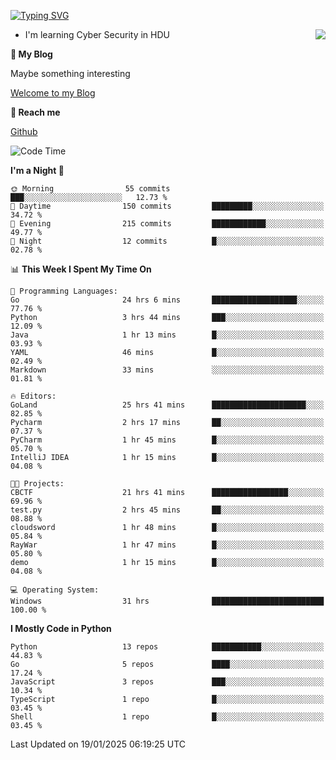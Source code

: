 [![Typing SVG](https://readme-typing-svg.herokuapp.com?font=Fira+Code&pause=1000&random=false&width=450&height=60&lines=Hello+%F0%9F%91%8B%F0%9F%8F%BB;I'm+JBNRZ)](https://git.io/typing-svg)

<a href="#">
  <img align="right" src="https://github-readme-stats.vercel.app/api?username=JBNRZ&show_icons=true&bg_color=15,f2f7fd,E0EAFC" />
</a>

- I'm learning Cyber Security in HDU

 **🌱 My Blog**

Maybe something interesting

[Welcome to my Blog](https://jbnrz.com.cn/)

 **💬 Reach me** 

[Github](https://github.com/JBNRZ)


<!--START_SECTION:waka-->
![Code Time](http://img.shields.io/badge/Code%20Time-843%20hrs%2032%20mins-blue)

**I'm a Night 🦉** 

```text
🌞 Morning                55 commits          ███░░░░░░░░░░░░░░░░░░░░░░   12.73 % 
🌆 Daytime                150 commits         █████████░░░░░░░░░░░░░░░░   34.72 % 
🌃 Evening                215 commits         ████████████░░░░░░░░░░░░░   49.77 % 
🌙 Night                  12 commits          █░░░░░░░░░░░░░░░░░░░░░░░░   02.78 % 
```


📊 **This Week I Spent My Time On** 

```text
💬 Programming Languages: 
Go                       24 hrs 6 mins       ███████████████████░░░░░░   77.76 % 
Python                   3 hrs 44 mins       ███░░░░░░░░░░░░░░░░░░░░░░   12.09 % 
Java                     1 hr 13 mins        █░░░░░░░░░░░░░░░░░░░░░░░░   03.93 % 
YAML                     46 mins             █░░░░░░░░░░░░░░░░░░░░░░░░   02.49 % 
Markdown                 33 mins             ░░░░░░░░░░░░░░░░░░░░░░░░░   01.81 % 

🔥 Editors: 
GoLand                   25 hrs 41 mins      █████████████████████░░░░   82.85 % 
Pycharm                  2 hrs 17 mins       ██░░░░░░░░░░░░░░░░░░░░░░░   07.37 % 
PyCharm                  1 hr 45 mins        █░░░░░░░░░░░░░░░░░░░░░░░░   05.70 % 
IntelliJ IDEA            1 hr 15 mins        █░░░░░░░░░░░░░░░░░░░░░░░░   04.08 % 

🐱‍💻 Projects: 
CBCTF                    21 hrs 41 mins      █████████████████░░░░░░░░   69.96 % 
test.py                  2 hrs 45 mins       ██░░░░░░░░░░░░░░░░░░░░░░░   08.88 % 
cloudsword               1 hr 48 mins        █░░░░░░░░░░░░░░░░░░░░░░░░   05.84 % 
RayWar                   1 hr 47 mins        █░░░░░░░░░░░░░░░░░░░░░░░░   05.80 % 
demo                     1 hr 15 mins        █░░░░░░░░░░░░░░░░░░░░░░░░   04.08 % 

💻 Operating System: 
Windows                  31 hrs              █████████████████████████   100.00 % 
```

**I Mostly Code in Python** 

```text
Python                   13 repos            ███████████░░░░░░░░░░░░░░   44.83 % 
Go                       5 repos             ████░░░░░░░░░░░░░░░░░░░░░   17.24 % 
JavaScript               3 repos             ███░░░░░░░░░░░░░░░░░░░░░░   10.34 % 
TypeScript               1 repo              █░░░░░░░░░░░░░░░░░░░░░░░░   03.45 % 
Shell                    1 repo              █░░░░░░░░░░░░░░░░░░░░░░░░   03.45 % 
```




 Last Updated on 19/01/2025 06:19:25 UTC
<!--END_SECTION:waka-->
